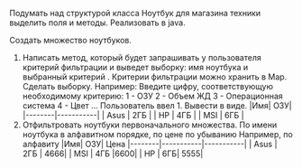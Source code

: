 Подумать над структурой класса Ноутбук для магазина техники
выделить поля и методы. Реализовать в java.

Создать множество ноутбуков.
1. Написать метод, который будет запрашивать у пользователя критерий 
   фильтрации и выведет выборку: имя ноутбука и выбранный критерий .
   Критерии фильтрации можно хранить в Map.
   Сделать выборку.
   Например:
   Введите цифру, соответствующую необходимому критерию:
   1 - ОЗУ
   2 - Объем ЖД
   3 - Операционная система
   4 - Цвет …
   Пользователь ввел 1. Вывести в виде.
   |Имя| ОЗУ|
   |--------|-----------|
   | Asus | 2ГБ |
   | HP | 4ГБ |
   | MSI | 6ГБ |
2. Отфильтровать ноутбуки первоначального множества. По имени ноутбука в алфавитном порядке, по цене по убыванию
   Например, по алфавиту
   |Имя| ОЗУ| Цена
   |--------|-----------|-----------|
   | Asus | 2ГБ | 4666|
   | MSI | 4ГБ |6600|
   | HP | 6ГБ| 5555|